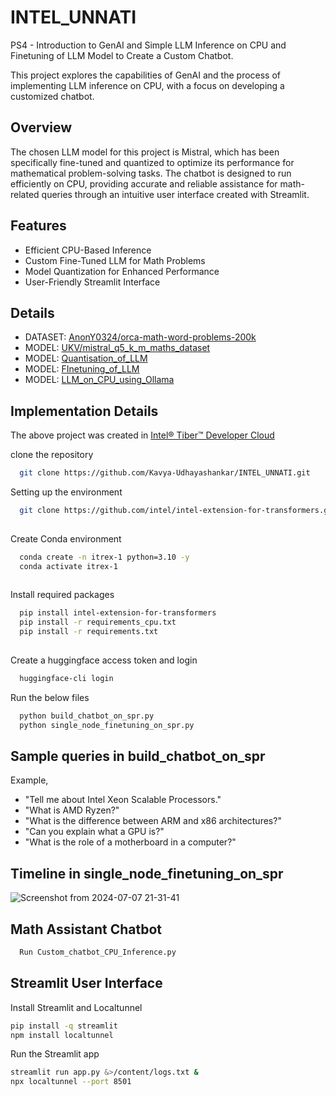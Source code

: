 # INTEL_UNNATI
PS4 - Introduction to GenAI and Simple LLM Inference on CPU and Finetuning of LLM Model to Create a Custom Chatbot.

This project explores the capabilities of GenAI and the process of implementing LLM inference on CPU, with a focus on developing a customized chatbot.

## Overview

The chosen LLM model for this project is Mistral, which has been specifically fine-tuned and quantized to optimize its performance for mathematical problem-solving tasks. The chatbot is designed to run efficiently on CPU, providing accurate and reliable assistance for math-related queries through an intuitive user interface created with Streamlit.

## Features
- Efficient CPU-Based Inference
- Custom Fine-Tuned LLM for Math Problems
- Model Quantization for Enhanced Performance
- User-Friendly Streamlit Interface

## Details
- DATASET: [AnonY0324/orca-math-word-problems-200k](https://huggingface.co/datasets/AnonY0324/orca-math-word-problems-200k)
- MODEL: [UKV/mistral_q5_k_m_maths_dataset](https://huggingface.co/UKV/mistral_q5_k_m_maths_dataset_akh)
- MODEL: [Quantisation_of_LLM](Quantisation_of_LLM.ipynb)
- MODEL: [FInetuning_of_LLM](Finetuning_of_LLM.ipynb)
- MODEL: [LLM_on_CPU_using_Ollama](LLM_on_CPU_using_Ollama.ipynb)


## Implementation Details

The above project was created in  [Intel® Tiber™ Developer Cloud](https://www.intel.com/content/www/us/en/developer/tools/devcloud/services.html)

clone the repository 
```bash
  git clone https://github.com/Kavya-Udhayashankar/INTEL_UNNATI.git

```
Setting up the environment

```bash
  git clone https://github.com/intel/intel-extension-for-transformers.git
  
```
Create Conda environment

```bash
  conda create -n itrex-1 python=3.10 -y
  conda activate itrex-1
  
```
Install required packages 

```bash
  pip install intel-extension-for-transformers
  pip install -r requirements_cpu.txt
  pip install -r requirements.txt
  
```
Create a huggingface access token and login

```bash
  huggingface-cli login
```
Run the below files 

```bash
  python build_chatbot_on_spr.py
  python single_node_finetuning_on_spr.py
```
## Sample queries in build_chatbot_on_spr
Example,
- "Tell me about Intel Xeon Scalable Processors."
- "What is AMD Ryzen?"
- "What is the difference between ARM and x86 architectures?"
- "Can you explain what a GPU is?"
- "What is the role of a motherboard in a computer?"

## Timeline in single_node_finetuning_on_spr
![Screenshot from 2024-07-07 21-31-41](https://github.com/Kavya-Udhayashankar/INTEL_UNNATI/assets/115878369/dc842c20-42b8-4352-b987-1e01b41f966f)


## Math Assistant Chatbot
```bash
  Run Custom_chatbot_CPU_Inference.py
```
## Streamlit User Interface

Install Streamlit and Localtunnel

```bash
pip install -q streamlit
npm install localtunnel
```

Run the Streamlit app

```bash
streamlit run app.py &>/content/logs.txt &
npx localtunnel --port 8501
```
